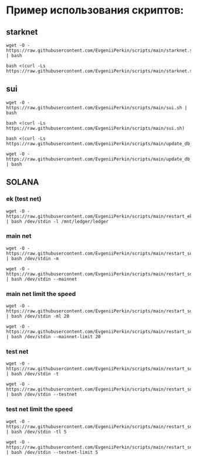 # Пример использования скриптов:
## starknet
```
wget -O - https://raw.githubusercontent.com/EvgeniiPerkin/scripts/main/starknet.sh | bash
```
```
bash <(curl -Ls https://raw.githubusercontent.com/EvgeniiPerkin/scripts/main/starknet.sh)
```
## sui
```
wget -O - https://raw.githubusercontent.com/EvgeniiPerkin/scripts/main/sui.sh | bash
```
```
bash <(curl -Ls https://raw.githubusercontent.com/EvgeniiPerkin/scripts/main/sui.sh)
```
```
bash <(curl -Ls https://raw.githubusercontent.com/EvgeniiPerkin/scripts/main/update_db_sui.sh)
```
```
wget -O - https://raw.githubusercontent.com/EvgeniiPerkin/scripts/main/update_db_sui.sh | bash
```

## SOLANA
### ek (test net)
```
wget -O - https://raw.githubusercontent.com/EvgeniiPerkin/scripts/main/restart_ek.sh | bash /dev/stdin -l /mnt/ledger/ledger
```
### main net
```
wget -O - https://raw.githubusercontent.com/EvgeniiPerkin/scripts/main/restart_solana.sh | bash /dev/stdin -m
```
```
wget -O - https://raw.githubusercontent.com/EvgeniiPerkin/scripts/main/restart_solana.sh | bash /dev/stdin --mainnet
```
### main net limit the speed
```
wget -O - https://raw.githubusercontent.com/EvgeniiPerkin/scripts/main/restart_solana.sh | bash /dev/stdin -ml 20
```
```
wget -O - https://raw.githubusercontent.com/EvgeniiPerkin/scripts/main/restart_solana.sh | bash /dev/stdin --mainnet-limit 20
```
### test net
```
wget -O - https://raw.githubusercontent.com/EvgeniiPerkin/scripts/main/restart_solana.sh | bash /dev/stdin -t
```
```
wget -O - https://raw.githubusercontent.com/EvgeniiPerkin/scripts/main/restart_solana.sh | bash /dev/stdin --testnet
```
### test net limit the speed
```
wget -O - https://raw.githubusercontent.com/EvgeniiPerkin/scripts/main/restart_solana.sh | bash /dev/stdin -tl 5
```
```
wget -O - https://raw.githubusercontent.com/EvgeniiPerkin/scripts/main/restart_solana.sh | bash /dev/stdin --testnet-limit 5
```
